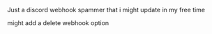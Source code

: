 Just a discord webhook spammer that i might update in my free time

might add a delete webhook option
